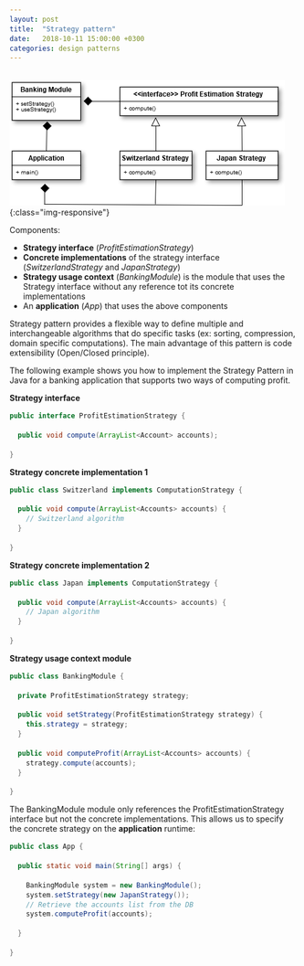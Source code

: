 ```yaml
---
layout: post
title:  "Strategy pattern"
date:   2018-10-11 15:00:00 +0300
categories: design patterns
---
```


<br>![calc](/images/strategy.png){:class="img-responsive"}

Components:
- __Strategy interface__ (_ProfitEstimationStrategy_)
- __Concrete implementations__ of the strategy interface (_SwitzerlandStrategy_ and _JapanStrategy_)
- __Strategy usage context__ (_BankingModule_) is the module that uses the Strategy interface without any reference tot its concrete implementations
- An __application__ (_App_) that uses the above components

Strategy pattern provides a flexible way to define multiple and interchangeable algorithms that do specific tasks (ex: sorting, compression, domain specific computations).
The main advantage of this pattern is code extensibility (Open/Closed principle).

The following example shows you how to implement the Strategy Pattern in Java for a banking application that supports two ways of computing profit.

__Strategy interface__
```java
public interface ProfitEstimationStrategy {

  public void compute(ArrayList<Account> accounts);

}
```

__Strategy concrete implementation 1__
```java
public class Switzerland implements ComputationStrategy {

  public void compute(ArrayList<Accounts> accounts) {
    // Switzerland algorithm
  }

}
```

__Strategy concrete implementation 2__
```java
public class Japan implements ComputationStrategy {

  public void compute(ArrayList<Accounts> accounts) {
    // Japan algorithm
  }

}
```

__Strategy usage context module__
```java
public class BankingModule {

  private ProfitEstimationStrategy strategy;

  public void setStrategy(ProfitEstimationStrategy strategy) {
    this.strategy = strategy;
  }

  public void computeProfit(ArrayList<Accounts> accounts) {
    strategy.compute(accounts);
  }

}
```
The BankingModule module only references the ProfitEstimationStrategy interface but not the concrete implementations. This allows us to specify
the concrete strategy on the __application__ runtime:

```java
public class App {

  public static void main(String[] args) {

    BankingModule system = new BankingModule();
    system.setStrategy(new JapanStrategy());
    // Retrieve the accounts list from the DB
    system.computeProfit(accounts);

  }

}
```
